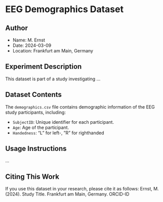 # EEG Demographics Dataset

## Author
- Name: M. Ernst
- Date: 2024-03-09
- Location: Frankfurt am Main, Germany

## Experiment Description
This dataset is part of a study investigating …

## Dataset Contents
The `demographics.csv` file contains demographic information of the EEG study participants, including:
- `SubjectID`: Unique identifier for each participant.
- `Age`: Age of the participant.
- `Handedness`: “L” for left-, ”R” for righthanded

## Usage Instructions
…

## Citing This Work
If you use this dataset in your research, please cite it as follows:
Ernst, M. (2024). Study Title. Frankfurt am Main, Germany. ORCID-ID

